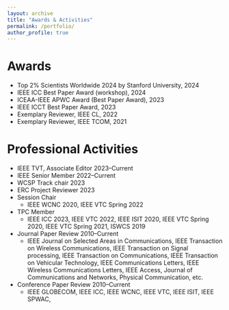 ```yaml
---
layout: archive
title: "Awards & Activities"
permalink: /portfolio/
author_profile: true
---
```


Awards
=====
* Top 2% Scientists Worldwide 2024 by Stanford University, 2024
* IEEE ICC Best Paper Award (workshop), 2024
* ICEAA-IEEE APWC Award (Best Paper Award), 2023
* IEEE ICCT Best Paper Award, 2023
* Exemplary Reviewer, IEEE CL, 2022
* Exemplary Reviewer, IEEE TCOM, 2021



Professional Activities
=====
* IEEE TVT, Associate Editor 2023–Current
* IEEE Senior Member 2022–Current
* WCSP Track chair 2023
* ERC Project Reviewer 2023
* Session Chair
  * IEEE WCNC 2020, IEEE VTC Spring 2022
* TPC Member
  * IEEE ICC 2023, IEEE VTC 2022, IEEE ISIT 2020, IEEE VTC Spring 2020, IEEE VTC Spring 2021, ISWCS
2019
* Journal Paper Review 2010–Current
  * IEEE Journal on Selected Areas in Communications, IEEE Transaction on Wireless Communications, IEEE Transaction on Signal processing, IEEE Transaction on Communications, IEEE Transaction on Vehicular Technology, IEEE Communications Letters, IEEE Wireless Communications Letters, IEEE Access, Journal of Communications and Networks, Physical Communication, etc.
* Conference Paper Review 2010–Current
  * IEEE GLOBECOM, IEEE ICC, IEEE WCNC, IEEE VTC, IEEE ISIT, IEEE SPWAC,
